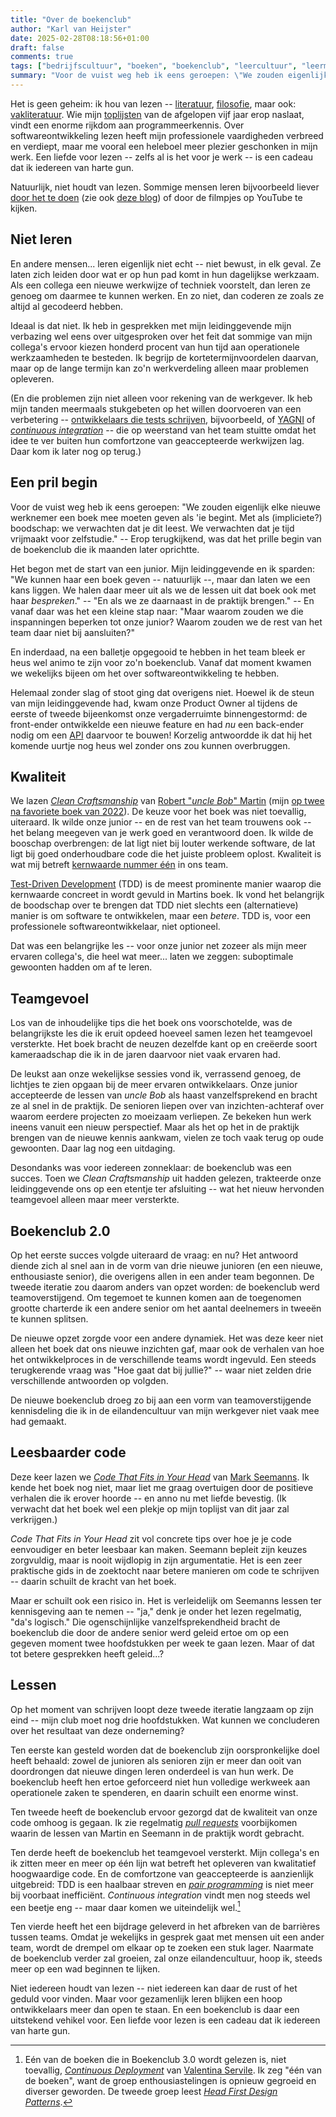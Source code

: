 ```yaml
---
title: "Over de boekenclub"
author: "Karl van Heijster"
date: 2025-02-28T08:18:56+01:00
draft: false
comments: true
tags: ["bedrijfscultuur", "boeken", "boekenclub", "leercultuur", "leermoment", "leren", "samenwerking", "teamcultuur", "verandering", "werkbalans", "werkplezier"]
summary: "Voor de vuist weg heb ik eens geroepen: \"We zouden eigenlijk elke nieuwe werknemer een boek mee moeten geven als 'ie begint. Met als (impliciete?) boodschap: we verwachten dat je dit leest. We verwachten dat je tijd vrijmaakt voor zelfstudie.\" -- Erop terugkijkend, was dat het prille begin van de boekenclub die ik maanden later oprichtte."
---
```


Het is geen geheim: ik hou van lezen -- [literatuur](/tags/literatuur/ "Blogs met de tag 'literatuur'"), [filosofie](/tags/filosofie/ "Blogs met de tag 'filosofie'"), maar ook: [vakliteratuur](/tags/boeken/ "Blogs met de tag 'boeken'"). Wie mijn [toplijsten](/tags/toplijsten/ "Blogs met de tag 'toplijsten'") van de afgelopen vijf jaar erop naslaat, vindt een enorme rijkdom aan programmeerkennis. Over softwareontwikkeling lezen heeft mijn professionele vaardigheden verbreed en verdiept, maar me vooral een heleboel meer plezier geschonken in mijn werk. Een liefde voor lezen -- zelfs al is het voor je werk -- is een cadeau dat ik iedereen van harte gun.


Natuurlijk, niet houdt van lezen. Sommige mensen leren bijvoorbeeld liever [door het te doen](/blog/24/06/leren-door-het-te-doen/ "'Leren door het te doen?'") (zie ook [deze blog](/blog/22/01/hoe-leer-je-eigenlijk-programmeren/ "'Hoe leer je eigenlijk programmeren?'")) of door de filmpjes op YouTube te kijken. 


## Niet leren


En andere mensen... leren eigenlijk niet echt -- niet bewust, in elk geval. Ze laten zich leiden door wat er op hun pad komt in hun dagelijkse werkzaam. Als een collega een nieuwe werkwijze of techniek voorstelt, dan leren ze genoeg om daarmee te kunnen werken. En zo niet, dan coderen ze zoals ze altijd al gecodeerd hebben.


Ideaal is dat niet. Ik heb in gesprekken met mijn leidinggevende mijn verbazing wel eens over uitgesproken over het feit dat sommige van mijn collega's ervoor kiezen honderd procent van hun tijd aan operationele werkzaamheden te besteden. Ik begrijp de kortetermijnvoordelen daarvan, maar op de lange termijn kan zo'n werkverdeling alleen maar problemen opleveren.


(En die problemen zijn niet alleen voor rekening van de werkgever. Ik heb mijn tanden meermaals stukgebeten op het willen doorvoeren van een verbetering -- [ontwikkelaars die tests schrijven](/blog/25/01/wat-betekent-het-tests-te-schrijven/ "'Wat betekent het tests te schrijven?'"), bijvoorbeeld, of [YAGNI](/blog/24/04/yagni-veronderstelt-tests/ "'YAGNI veronderstelt tests'") of [*continuous integration*](/blog/23/09/doe-je-wel-echt-aan-continuous-integration/ "'Doe je wel écht aan continuous integration?'") -- die op weerstand van het team stuitte omdat het idee te ver buiten hun comfortzone van geaccepteerde werkwijzen lag. Daar kom ik later nog op terug.)


## Een pril begin


Voor de vuist weg heb ik eens geroepen: "We zouden eigenlijk elke nieuwe werknemer een boek mee moeten geven als 'ie begint. Met als (impliciete?) boodschap: we verwachten dat je dit leest. We verwachten dat je tijd vrijmaakt voor zelfstudie." -- Erop terugkijkend, was dat het prille begin van de boekenclub die ik maanden later oprichtte.


Het begon met de start van een junior. Mijn leidinggevende en ik sparden: "We kunnen haar een boek geven -- natuurlijk --, maar dan laten we een kans liggen. We halen daar meer uit als we de lessen uit dat boek ook met haar *bespreken*." -- "En als we ze daarnaast in de praktijk brengen." -- En vanaf daar was het een kleine stap naar: "Maar waarom zouden we die inspanningen beperken tot onze junior? Waarom zouden we de rest van het team daar niet bij aansluiten?"


En inderdaad, na een balletje opgegooid te hebben in het team bleek er heus wel animo te zijn voor zo'n boekenclub. Vanaf dat moment kwamen we wekelijks bijeen om het over softwareontwikkeling te hebben.


Helemaal zonder slag of stoot ging dat overigens niet. Hoewel ik de steun van mijn leidinggevende had, kwam onze Product Owner al tijdens de eerste of tweede bijeenkomst onze vergaderruimte binnengestormd: de front-ender ontwikkelde een nieuwe feature en had *nu* een back-ender nodig om een [API](/tags/web-apis/ "Blogs met de wat 'web API's'") daarvoor te bouwen! Korzelig antwoordde ik dat hij het komende uurtje nog heus wel zonder ons zou kunnen overbruggen.


## Kwaliteit


We lazen [*Clean Craftsmanship*](https://www.pearson.com/en-us/subject-catalog/p/clean-craftsmanship-disciplines-standards-and-ethics/P200000009529/9780136915713 "'Clean Craftsmanship: Disciplines, Standards, and Ethics' Robert C. Martin, Addison Wesley") van [Robert "*uncle Bob*" Martin](https://en.wikipedia.org/wiki/Robert_C._Martin) (mijn [op twee na favoriete boek van 2022](/blog/22/12/de-beste-boeken-over-software-ontwikkeling-die-ik-in-2022-las/ "'De beste boeken over software ontwikkeling die ik in 2022 las'")). De keuze voor het boek was niet toevallig, uiteraard. Ik wilde onze junior -- en de rest van het team trouwens ook -- het belang meegeven van je werk goed en verantwoord doen. Ik wilde de booschap overbrengen: de lat ligt niet bij louter werkende software, de lat ligt bij goed onderhoudbare code die het juiste probleem oplost. Kwaliteit is wat mij betreft [kernwaarde nummer één](/blog/23/12/drie-kernwaarden/ "'Drie kernwaarden'") in ons team.


[Test-Driven Development](/tags/test-driven-development/ "Blogs met de tag 'test-driven development'") (TDD) is de meest prominente manier waarop die kernwaarde concreet in wordt gevuld in Martins boek. Ik vond het belangrijk de boodschap over te brengen dat TDD niet slechts een (alternatieve) manier is om software te ontwikkelen, maar een *betere*. TDD is, voor een professionele softwareontwikkelaar, niet optioneel. 


Dat was een belangrijke les -- voor onze junior net zozeer als mijn meer ervaren collega's, die heel wat meer... laten we zeggen: suboptimale gewoonten hadden om af te leren.


## Teamgevoel


Los van de inhoudelijke tips die het boek ons voorschotelde, was de belangrijkste les die ik eruit opdeed hoeveel samen lezen het teamgevoel versterkte. Het boek bracht de neuzen dezelfde kant op en creëerde soort kameraadschap die ik in de jaren daarvoor niet vaak ervaren had.


De leukst aan onze wekelijkse sessies vond ik, verrassend genoeg, de lichtjes te zien opgaan bij de meer ervaren ontwikkelaars. Onze junior accepteerde de lessen van *uncle Bob* als haast vanzelfsprekend en bracht ze al snel in de praktijk. De senioren liepen over van inzichten-achteraf over waarom eerdere projecten zo moeizaam verliepen. Ze bekeken hun werk ineens vanuit een nieuw perspectief. Maar als het op het in de praktijk brengen van de nieuwe kennis aankwam, vielen ze toch vaak terug op oude gewoonten. Daar lag nog een uitdaging.


Desondanks was voor iedereen zonneklaar: de boekenclub was een succes. Toen we *Clean Craftsmanship* uit hadden gelezen, trakteerde onze leidinggevende ons op een etentje ter afsluiting -- wat het nieuw hervonden teamgevoel alleen maar meer versterkte.


## Boekenclub 2.0


Op het eerste succes volgde uiteraard de vraag: en nu? Het antwoord diende zich al snel aan in de vorm van drie nieuwe junioren (en een nieuwe, enthousiaste senior), die overigens allen in een ander team begonnen. De tweede iteratie zou daarom anders van opzet worden: de boekenclub werd teamoverstijgend. Om tegemoet te kunnen komen aan de toegenomen grootte charterde ik een andere senior om het aantal deelnemers in tweeën te kunnen splitsen.


De nieuwe opzet zorgde voor een andere dynamiek. Het was deze keer niet alleen het boek dat ons nieuwe inzichten gaf, maar ook de verhalen van hoe het ontwikkelproces in de verschillende teams wordt ingevuld. Een steeds terugkerende vraag was "Hoe gaat dat bij jullie?" -- waar niet zelden drie verschillende antwoorden op volgden.


De nieuwe boekenclub droeg zo bij aan een vorm van teamoverstijgende kennisdeling die ik in de eilandencultuur van mijn werkgever niet vaak mee had gemaakt.


## Leesbaarder code


Deze keer lazen we [*Code That Fits in Your Head*](https://www.oreilly.com/library/view/code-that-fits/9780137464302/ "'Code That Fits in Your Head: Heuristics for Software Engineering', Mark Seemann, O'Reilly Media") van [Mark Seemanns](https://blog.ploeh.dk/). Ik kende het boek nog niet, maar liet me graag overtuigen door de positieve verhalen die ik erover hoorde -- en anno nu met liefde bevestig. (Ik verwacht dat het boek wel een plekje op mijn toplijst van dit jaar zal verkrijgen.)


*Code That Fits in Your Head* zit vol concrete tips over hoe je je code eenvoudiger en beter leesbaar kan maken. Seemann bepleit zijn keuzes zorgvuldig, maar is nooit wijdlopig in zijn argumentatie. Het is een zeer praktische gids in de zoektocht naar betere manieren om code te schrijven -- daarin schuilt de kracht van het boek.


Maar er schuilt ook een risico in. Het is verleidelijk om Seemanns lessen ter kennisgeving aan te nemen -- "ja," denk je onder het lezen regelmatig, "da's logisch." Die ogenschijnlijke vanzelfsprekendheid bracht de boekenclub die door de andere senior werd geleid ertoe om op een gegeven moment twee hoofdstukken per week te gaan lezen. Maar of dat tot betere gesprekken heeft geleid...?


## Lessen


Op het moment van schrijven loopt deze tweede iteratie langzaam op zijn eind -- mijn club moet nog drie hoofdstukken. Wat kunnen we concluderen over het resultaat van deze onderneming?


Ten eerste kan gesteld worden dat de boekenclub zijn oorspronkelijke doel heeft behaald: zowel de junioren als senioren zijn er meer dan ooit van doordrongen dat nieuwe dingen leren onderdeel is van hun werk. De boekenclub heeft hen ertoe geforceerd niet hun volledige werkweek aan operationele zaken te spenderen, en daarin schuilt een enorme winst.


Ten tweede heeft de boekenclub ervoor gezorgd dat de kwaliteit van onze code omhoog is gegaan. Ik zie regelmatig [*pull requests*](/tags/pull-requests/ "Blogs met de tag 'pull requests'") voorbijkomen waarin de lessen van Martin en Seemann in de praktijk wordt gebracht. 


Ten derde heeft de boekenclub het teamgevoel versterkt. Mijn collega's en ik zitten meer en meer op één lijn wat betreft het opleveren van kwalitatief hoogwaardige code. En de comfortzone van geaccepteerde is aanzienlijk uitgebreid: TDD is een haalbaar streven en [*pair programming*](/tags/pair-programming/ "Blogs met de tag 'pair programming'") is niet meer bij voorbaat inefficiënt. *Continuous integration* vindt men nog steeds wel een beetje eng -- maar daar komen we uiteindelijk wel.[^1]


Ten vierde heeft het een bijdrage geleverd in het afbreken van de barrières tussen teams. Omdat je wekelijks in gesprek gaat met mensen uit een ander team, wordt de drempel om elkaar op te zoeken een stuk lager. Naarmate de boekenclub verder zal groeien, zal onze eilandencultuur, hoop ik, steeds meer op een wad beginnen te lijken.


Niet iedereen houdt van lezen -- niet iedereen kan daar de rust of het geduld voor vinden. Maar voor gezamenlijk leren blijken een hoop ontwikkelaars meer dan open te staan. En een boekenclub is daar een uitstekend vehikel voor. Een liefde voor lezen is een cadeau dat ik iedereen van harte gun.


[^1]: Eén van de boeken die in Boekenclub 3.0 wordt gelezen is, niet toevallig, [*Continuous Deployment*](https://www.oreilly.com/library/view/continuous-deployment/9781098146719/ "'Continuous Deployment: Enable Faster Feedback, Safer Releases, and More Reliable Software', Valentina Servile (O'Reilly Media Inc. 2024)") van [Valentina Servile](https://www.linkedin.com/in/valentina-servile/). Ik zeg "één van de boeken", want de groep enthousiastelingen is opnieuw gegroeid en diverser geworden. De tweede groep leest [*Head First Design Patterns*](https://www.oreilly.com/library/view/head-first-design/9781492077992/ "'Head First Design Patterns (2nd Edition): Building Extensible & Maintainable Object-Oriented Software', Eric Freeman & Elisabeth Robson (O'Reilly Media Inc. 2020)").
